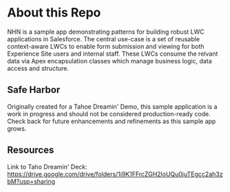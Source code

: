 # About this Repo

NHN is a sample app demonstrating patterns for building robust LWC applications in Salesforce.   The central use-case is a set of reusable context-aware LWCs to enable form submission and viewing for both Experience Site users and internal staff.  These LWCs consume the relvant data via Apex encapsulation classes which manage business logic, data access and structure.

## Safe Harbor

Originally created for a Tahoe Dreamin' Demo, this sample application is a work in progress and should not be considered production-ready code.  Check back for future enhancements and refinements as this sample app grows.

## Resources

Link to Taho Dreamin' Deck: https://drive.google.com/drive/folders/1i9K1FFrcZGH2loUQu0juTEgcc2ah3zbM?usp=sharing 

